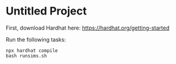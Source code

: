 # Untitled Project

First, download Hardhat here: https://hardhat.org/getting-started

Run the following tasks:
```shell
npx hardhat compile
bash runsims.sh
```
